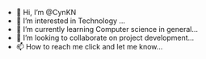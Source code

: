 - 👋 Hi, I’m @CynKN
- 👀 I’m interested in Technology ...
- 🌱 I’m currently learning Computer science in general...
- 💞️ I’m looking to collaborate on project development...
- 📫 How to reach me click and let me know...

<!---
CynKN/CynKN is a ✨ special ✨ repository because its `README.md` (this file) appears on your GitHub profile.
You can click the Preview link to take a look at your changes.
--->

